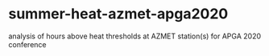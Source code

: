 # summer-heat-azmet-apga2020
analysis of hours above heat thresholds at AZMET station(s) for APGA 2020 conference
